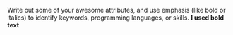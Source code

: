 Write out some of your awesome attributes, and use emphasis (like bold or italics) to identify keywords, programming languages, or skills. 
**I used bold text**
